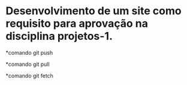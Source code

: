 # Desenvolvimento de um site como requisito para aprovação na disciplina projetos-1.

*comando git push

*comando git pull

*comando git fetch
